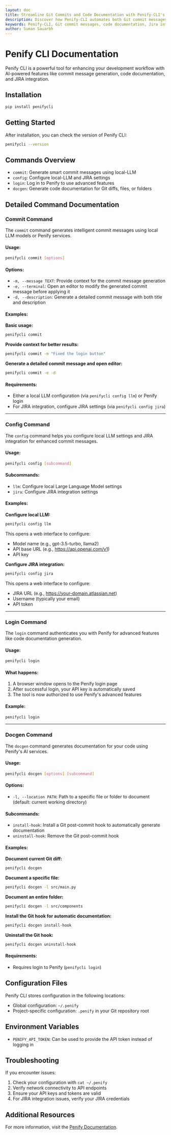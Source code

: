 ```yaml
---
layout: doc
title: Streamline Git Commits and Code Documentation with Penify-CLI's Automated Generation
description: Discover how Penify-CLI automates both Git commit messages and code documentation, with Jira integration and flexible options. Save time, improve repository clarity, and boost productivity with this detailed guide to usage and best practices.
keywords: Penify-CLI, Git commit messages, code documentation, Jira integration, automated documentation, version control, repository management, developer productivity
author: Suman Sauarbh
---
```

# Penify CLI Documentation

Penify CLI is a powerful tool for enhancing your development workflow with AI-powered features like commit message generation, code documentation, and JIRA integration.

## Installation

```bash
pip install penifycli
```

## Getting Started

After installation, you can check the version of Penify CLI:

```bash
penifycli --version
```

## Commands Overview

- `commit`: Generate smart commit messages using local-LLM
- `config`: Configure local-LLM and JIRA settings
- `login`: Log in to Penify to use advanced features
- `docgen`: Generate code documentation for Git diffs, files, or folders

## Detailed Command Documentation

### Commit Command

The `commit` command generates intelligent commit messages using local LLM models or Penify services.

#### Usage:

```bash
penifycli commit [options]
```

#### Options:

- `-m, --message TEXT`: Provide context for the commit message generation
- `-e, --terminal`: Open an editor to modify the generated commit message before applying it
- `-d, --description`: Generate a detailed commit message with both title and description

#### Examples:

**Basic usage:**
```bash
penifycli commit
```

**Provide context for better results:**
```bash
penifycli commit -m "Fixed the login button"
```

**Generate a detailed commit message and open editor:**
```bash
penifycli commit -e -d
```

#### Requirements:

- Either a local LLM configuration (via `penifycli config llm`) or Penify login
- For JIRA integration, configure JIRA settings (via `penifycli config jira`)

---

### Config Command

The `config` command helps you configure local LLM settings and JIRA integration for enhanced commit messages.

#### Usage:

```bash
penifycli config [subcommand]
```

#### Subcommands:

- `llm`: Configure local Large Language Model settings
- `jira`: Configure JIRA integration settings

#### Examples:

**Configure local LLM:**
```bash
penifycli config llm
```
This opens a web interface to configure:
- Model name (e.g., gpt-3.5-turbo, llama2)
- API base URL (e.g., https://api.openai.com/v1)
- API key

**Configure JIRA integration:**
```bash
penifycli config jira
```
This opens a web interface to configure:
- JIRA URL (e.g., https://your-domain.atlassian.net)
- Username (typically your email)
- API token

---

### Login Command

The `login` command authenticates you with Penify for advanced features like code documentation generation.

#### Usage:

```bash
penifycli login
```

#### What happens:
1. A browser window opens to the Penify login page
2. After successful login, your API key is automatically saved
3. The tool is now authorized to use Penify's advanced features

#### Example:

```bash
penifycli login
```

---

### Docgen Command

The `docgen` command generates documentation for your code using Penify's AI services.

#### Usage:

```bash
penifycli docgen [options] [subcommand]
```

#### Options:

- `-l, --location PATH`: Path to a specific file or folder to document (default: current working directory)

#### Subcommands:

- `install-hook`: Install a Git post-commit hook to automatically generate documentation
- `uninstall-hook`: Remove the Git post-commit hook

#### Examples:

**Document current Git diff:**
```bash
penifycli docgen
```

**Document a specific file:**
```bash
penifycli docgen -l src/main.py
```

**Document an entire folder:**
```bash
penifycli docgen -l src/components
```

**Install the Git hook for automatic documentation:**
```bash
penifycli docgen install-hook
```

**Uninstall the Git hook:**
```bash
penifycli docgen uninstall-hook
```

#### Requirements:

- Requires login to Penify (`penifycli login`)

## Configuration Files

Penify CLI stores configuration in the following locations:

- Global configuration: `~/.penify`
- Project-specific configuration: `.penify` in your Git repository root

## Environment Variables

- `PENIFY_API_TOKEN`: Can be used to provide the API token instead of logging in

## Troubleshooting

If you encounter issues:

1. Check your configuration with `cat ~/.penify`
2. Verify network connectivity to API endpoints
3. Ensure your API keys and tokens are valid
4. For JIRA integration issues, verify your JIRA credentials

## Additional Resources

For more information, visit the [Penify Documentation](https://docs.penify.dev/).
